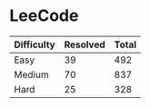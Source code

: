 # LeeCode

| Difficulty | Resolved | Total |
| :--------- | :------- | :---- |
| Easy       | 39       | 492   |
| Medium     | 70       | 837   |
| Hard       | 25       | 328   |
